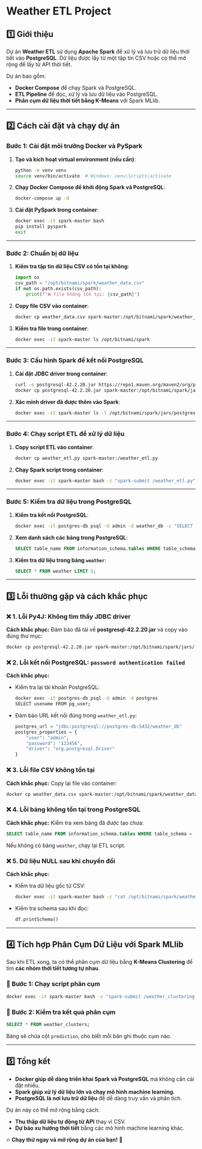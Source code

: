 # Weather ETL Project

## 1️⃣ Giới thiệu
Dự án **Weather ETL** sử dụng **Apache Spark** để xử lý và lưu trữ dữ liệu thời tiết vào **PostgreSQL**. Dữ liệu được lấy từ một tập tin CSV hoặc có thể mở rộng để lấy từ API thời tiết.

Dự án bao gồm:
- **Docker Compose** để chạy Spark và PostgreSQL.
- **ETL Pipeline** để đọc, xử lý và lưu dữ liệu vào PostgreSQL.
- **Phân cụm dữ liệu thời tiết bằng K-Means** với Spark MLlib.

---

## 2️⃣ Cách cài đặt và chạy dự án

### **Bước 1: Cài đặt môi trường Docker và PySpark**

1. **Tạo và kích hoạt virtual environment (nếu cần)**:
   ```bash
   python -m venv venv
   source venv/bin/activate  # Windows: venv\Scripts\activate
   ```

2. **Chạy Docker Compose để khởi động Spark và PostgreSQL**:
   ```bash
   docker-compose up -d
   ```

3. **Cài đặt PySpark trong container**:
   ```bash
   docker exec -it spark-master bash
   pip install pyspark
   exit
   ```

---

### **Bước 2: Chuẩn bị dữ liệu**
1. **Kiểm tra tập tin dữ liệu CSV có tồn tại không**:
   ```python
   import os
   csv_path = "/opt/bitnami/spark/weather_data.csv"
   if not os.path.exists(csv_path):
       print(f"❌ File không tồn tại: {csv_path}")
   ```
2. **Copy file CSV vào container**:
   ```bash
   docker cp weather_data.csv spark-master:/opt/bitnami/spark/weather_data.csv
   ```
3. **Kiểm tra file trong container**:
   ```bash
   docker exec -it spark-master ls /opt/bitnami/spark
   ```

---

### **Bước 3: Cấu hình Spark để kết nối PostgreSQL**
1. **Cài đặt JDBC driver trong container**:
   ```bash
   curl -o postgresql-42.2.20.jar https://repo1.maven.org/maven2/org/postgresql/postgresql/42.2.20.jar
   docker cp postgresql-42.2.20.jar spark-master:/opt/bitnami/spark/jars/
   ```
2. **Xác minh driver đã được thêm vào Spark**:
   ```bash
   docker exec -it spark-master ls -l /opt/bitnami/spark/jars/postgresql-42.2.20.jar
   ```

---

### **Bước 4: Chạy script ETL để xử lý dữ liệu**
1. **Copy script ETL vào container**:
   ```bash
   docker cp weather_etl.py spark-master:/weather_etl.py
   ```
2. **Chạy Spark script trong container**:
   ```bash
   docker exec -it spark-master bash -c "spark-submit /weather_etl.py"
   ```

---

### **Bước 5: Kiểm tra dữ liệu trong PostgreSQL**
1. **Kiểm tra kết nối PostgreSQL**:
   ```bash
   docker exec -it postgres-db psql -U admin -d weather_db -c "SELECT 1;"
   ```
2. **Xem danh sách các bảng trong PostgreSQL**:
   ```sql
   SELECT table_name FROM information_schema.tables WHERE table_schema = 'public';
   ```
3. **Kiểm tra dữ liệu trong bảng `weather`**:
   ```sql
   SELECT * FROM weather LIMIT 5;
   ```

---

## 3️⃣ Lỗi thường gặp và cách khắc phục

### ❌ **1. Lỗi Py4J: Không tìm thấy JDBC driver**
**Cách khắc phục:** Đảm bảo đã tải về **postgresql-42.2.20.jar** và copy vào đúng thư mục:
```bash
docker cp postgresql-42.2.20.jar spark-master:/opt/bitnami/spark/jars/
```

### ❌ **2. Lỗi kết nối PostgreSQL: `password authentication failed`**
**Cách khắc phục:**
- Kiểm tra lại tài khoản PostgreSQL:
  ```bash
  docker exec -it postgres-db psql -U admin -d postgres
  SELECT usename FROM pg_user;
  ```
- Đảm bảo URL kết nối đúng trong `weather_etl.py`:
  ```python
  postgres_url = "jdbc:postgresql://postgres-db:5432/weather_db"
  postgres_properties = {
      "user": "admin",
      "password": "123456",
      "driver": "org.postgresql.Driver"
  }
  ```

### ❌ **3. Lỗi file CSV không tồn tại**
**Cách khắc phục:** Copy lại file vào container:
```bash
docker cp weather_data.csv spark-master:/opt/bitnami/spark/weather_data.csv
```

### ❌ **4. Lỗi bảng không tồn tại trong PostgreSQL**
**Cách khắc phục:** Kiểm tra xem bảng đã được tạo chưa:
```sql
SELECT table_name FROM information_schema.tables WHERE table_schema = 'public';
```
Nếu không có bảng `weather`, chạy lại ETL script.

### ❌ **5. Dữ liệu NULL sau khi chuyển đổi**
**Cách khắc phục:**
- Kiểm tra dữ liệu gốc từ CSV:
  ```bash
  docker exec -it spark-master bash -c "cat /opt/bitnami/spark/weather_data.csv"
  ```
- Kiểm tra schema sau khi đọc:
  ```python
  df.printSchema()
  ```

---

## 4️⃣ Tích hợp Phân Cụm Dữ Liệu với Spark MLlib
Sau khi ETL xong, ta có thể phân cụm dữ liệu bằng **K-Means Clustering** để tìm **các nhóm thời tiết tương tự nhau**.

### **📌 Bước 1: Chạy script phân cụm**
```bash
docker exec -it spark-master bash -c "spark-submit /weather_clustering.py"
```

### **📌 Bước 2: Kiểm tra kết quả phân cụm**
```sql
SELECT * FROM weather_clusters;
```
Bảng sẽ chứa cột `prediction`, cho biết mỗi bản ghi thuộc cụm nào.

---

## 5️⃣ Tổng kết
- **Docker giúp dễ dàng triển khai Spark và PostgreSQL** mà không cần cài đặt nhiều.
- **Spark giúp xử lý dữ liệu lớn và chạy mô hình machine learning**.
- **PostgreSQL là nơi lưu trữ dữ liệu** để dễ dàng truy vấn và phân tích.

Dự án này có thể mở rộng bằng cách:
- **Thu thập dữ liệu tự động từ API** thay vì CSV.
- **Dự báo xu hướng thời tiết** bằng các mô hình machine learning khác.

🔥 **Chạy thử ngay và mở rộng dự án của bạn!** 🚀

